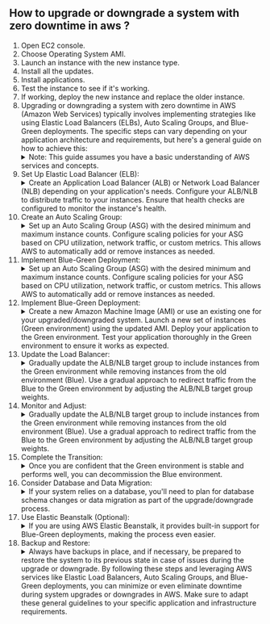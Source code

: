 ## How to upgrade or downgrade a system with zero downtime in aws ?

<ol>
<li>Open EC2 console.</li>
<li>Choose Operating System AMI.</li>
<li>Launch an instance with the new instance type.</li>
<li>Install all the updates.</li>
<li>Install applications.</li>
<li>Test the instance to see if it's working.</li>
<li>If working, deploy the new instance and replace the older instance.</li>
<li>Upgrading or downgrading a system with zero downtime in AWS (Amazon Web Services) typically involves implementing strategies like using Elastic Load Balancers (ELBs), Auto Scaling Groups, and Blue-Green deployments. The specific steps can vary depending on your application architecture and requirements, but here's a general guide on how to achieve this:</li>
<details><summary>Note: This guide assumes you have a basic understanding of AWS services and concepts.</summary></details>
<li>Set Up Elastic Load Balancer (ELB):</li>
<details><summary>Create an Application Load Balancer (ALB) or Network Load Balancer (NLB) depending on your application's needs.
Configure your ALB/NLB to distribute traffic to your instances. Ensure that health checks are configured to monitor the instance's health.</summary></details>
<li> Create an Auto Scaling Group:</li>
<details><summary>Set up an Auto Scaling Group (ASG) with the desired minimum and maximum instance counts.
Configure scaling policies for your ASG based on CPU utilization, network traffic, or custom metrics. This allows AWS to automatically add or remove instances as needed.</summary></details>
<li>Implement Blue-Green Deployment:</li>
<details><summary>Set up an Auto Scaling Group (ASG) with the desired minimum and maximum instance counts.
Configure scaling policies for your ASG based on CPU utilization, network traffic, or custom metrics. This allows AWS to automatically add or remove instances as needed.</summary></details>
<li> Implement Blue-Green Deployment:</li>
<details><summary>Create a new Amazon Machine Image (AMI) or use an existing one for your upgraded/downgraded system.
Launch a new set of instances (Green environment) using the updated AMI.
Deploy your application to the Green environment.
Test your application thoroughly in the Green environment to ensure it works as expected.</summary></details>
<li>Update the Load Balancer:</li>
<details><summary>
Gradually update the ALB/NLB target group to include instances from the Green environment while removing instances from the old environment (Blue).
Use a gradual approach to redirect traffic from the Blue to the Green environment by adjusting the ALB/NLB target group weights.</summary></details>
<li>Monitor and Adjust:</li>
<details><summary>
Gradually update the ALB/NLB target group to include instances from the Green environment while removing instances from the old environment (Blue).
Use a gradual approach to redirect traffic from the Blue to the Green environment by adjusting the ALB/NLB target group weights.</summary></details>
<li>Complete the Transition:</li>
<details><summary>Once you are confident that the Green environment is stable and performs well, you can decommission the Blue environment.
</summary></details>
<li> Consider Database and Data Migration:</li>
<details><summary>If your system relies on a database, you'll need to plan for database schema changes or data migration as part of the upgrade/downgrade process.
</summary></details>
<li>Use Elastic Beanstalk (Optional):</li>
<details><summary>If you are using AWS Elastic Beanstalk, it provides built-in support for Blue-Green deployments, making the process even easier.
</summary></details>
<li> Backup and Restore:</li>
<details><summary>
Always have backups in place, and if necessary, be prepared to restore the system to its previous state in case of issues during the upgrade or downgrade.
By following these steps and leveraging AWS services like Elastic Load Balancers, Auto Scaling Groups, and Blue-Green deployments, you can minimize or even eliminate downtime during system upgrades or downgrades in AWS. Make sure to adapt these general guidelines to your specific application and infrastructure requirements.
</summary></details>
</ol>




